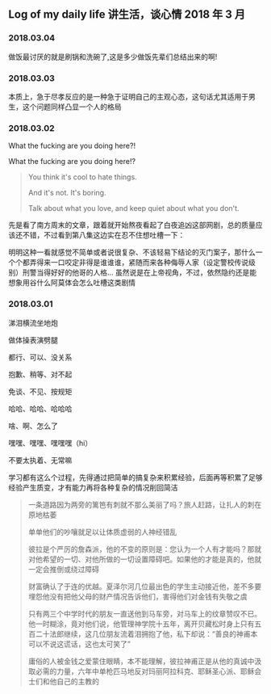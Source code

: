 ## Log of my daily life 讲生活，谈心情 2018 年 3 月


### 2018.03.04

<p>做饭最讨厌的就是刷锅和洗碗了,这是多少做饭先辈们总结出来的啊!</p>


### 2018.03.03

<p>本质上，急于尽孝反应的是一种急于证明自己的主观心态，这句话尤其适用于男生，这个问题同样凸显一个人的格局</p>


### 2018.03.02

<p>What the fucking are you doing here?!</p>
<p>What the fucking are you doing here!?</p>
<blockquote>

You think it's cool to hate things.

And it's not. It's boring.

Talk about what you love, and keep quiet about what you don't.
</blockquote>
<p>先是看了南方周末的文章，跟着就开始熬夜看起了白夜追凶这部网剧，总的质量应该还不错，不过看到第八集这边实在忍不住想吐槽一下：</p>
<p>明明这种一看就感觉不简单或者说很复杂、不该轻易下结论的灭门案子，那什么一个个都弄得来一口咬定非得是谁谁谁，紧随而来各种侮辱人家（设定警校传说级别）刑警当得好好的他哥的人格... 虽然说是在上帝视角，不过，依然隐约还是能想象用谷什么阿莫体会怎么吐槽这类剧情</p>


### 2018.03.01

<p>涕泪横流坐地炮</p>
<p>做体操表演劈腿</p>
<p>都行、可以、没关系</p>
<p>抱歉、稍等、对不起</p>
<p>免谈、不见、按规矩</p>
<p>哈哈、哈哈、哈哈哈</p>
<p>啥、啊、怎么了</p>
<p>嘿嘿、嘿嘿、嘿嘿嘿（hi）</p>
<p>不要太执着、无常嘛</p>
<p>学习都有这么个过程，先得通过把简单的搞复杂来积累经验，后面再等积累了足够经验产生质变，才有能力再将各种复杂的情况削回简洁</p>
<blockquote>

一条道路因为两旁的篱笆有刺就不那么美丽了吗？旅人赶路，让扎人的刺在原地枯萎

单单他们的吵嚷就足以让体质虚弱的人神经错乱

彼拉是个严厉的詹森派，他的不变的原则是：您认为一个人有才能吗？那就对他希望的一切、对他所做的一切设置障碍吧。如果他的才能是真的，他就一定会推倒或绕过障碍

财富确认了于连的优越。夏泽尔河几位最出色的学生主动接近他，差不多要埋怨他没有把他父母的财产情况告诉他们，害得他们对金钱有失敬之虞

只有两三个中学时代的朋友一直送他到马车旁，对马车上的纹章赞叹不已。他一时糊涂，竟对他们说，他管理神学院十五年，离开贝藏松时身上只有五百二十法郎继续，这几位朋友流着泪拥抱了他，私下却说：“善良的神甫本可以不说这谎话，这也太可笑了”

庸俗的人被金钱之爱蒙住眼睛，本不能理解，彼拉神甫正是从他的真诚中汲取必需的力量，六年中单枪匹马地反对玛丽阿拉科克、耶稣圣心派、耶稣会士们和他自己的主教的
</blockquote>
